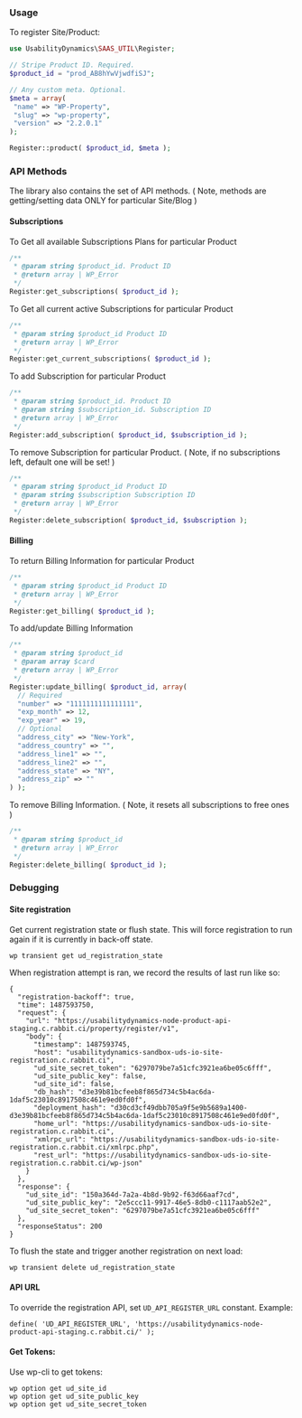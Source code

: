 ### Usage

To register Site/Product:

```php
use UsabilityDynamics\SAAS_UTIL\Register;

// Stripe Product ID. Required.
$product_id = "prod_AB8hYwVjwdfiSJ";

// Any custom meta. Optional.
$meta = array(
 "name" => "WP-Property",
 "slug" => "wp-property",
 "version" => "2.2.0.1"
);

Register::product( $product_id, $meta );
```

### API Methods

The library also contains the set of API methods.
( Note, methods are getting/setting data ONLY for particular Site/Blog )

#### Subscriptions

To Get all available Subscriptions Plans for particular Product

```php
/**
 * @param string $product_id. Product ID
 * @return array | WP_Error
 */
Register:get_subscriptions( $product_id );
```

To Get all current active Subscriptions for particular Product

```php
/**
 * @param string $product_id Product ID
 * @return array | WP_Error
 */
Register:get_current_subscriptions( $product_id );
```

To add Subscription for particular Product

```php
/**
 * @param string $product_id. Product ID
 * @param string $subscription_id. Subscription ID
 * @return array | WP_Error
 */
Register:add_subscription( $product_id, $subscription_id );
```

To remove Subscription for particular Product.
( Note, if no subscriptions left, default one will be set! )

```php
/**
 * @param string $product_id Product ID
 * @param string $subscription Subscription ID
 * @return array | WP_Error
 */
Register:delete_subscription( $product_id, $subscription );
```

#### Billing

To return Billing Information for particular Product

```php
/**
 * @param string $product_id Product ID
 * @return array | WP_Error
 */
Register:get_billing( $product_id );
```

To add/update Billing Information

```php
/**
 * @param string $product_id
 * @param array $card
 * @return array | WP_Error
 */
Register:update_billing( $product_id, array(
  // Required
  "number" => "1111111111111111",
  "exp_month" => 12,
  "exp_year" => 19,
  // Optional
  "address_city" => "New-York",
  "address_country" => "",
  "address_line1" => "",
  "address_line2" => "",
  "address_state" => "NY",
  "address_zip" => ""
) );
```

To remove Billing Information.
( Note, it resets all subscriptions to free ones )

```php
/**
 * @param string $product_id
 * @return array | WP_Error
 */
Register:delete_billing( $product_id );
```

### Debugging

#### Site registration

Get current registration state or flush state. This will force registration to run again if it is currently in back-off state.

```
wp transient get ud_registration_state
```

When registration attempt is ran, we record the results of last run like so:
```
{
  "registration-backoff": true,
  "time": 1487593750,
  "request": {
    "url": "https://usabilitydynamics-node-product-api-staging.c.rabbit.ci/property/register/v1",
    "body": {
      "timestamp": 1487593745,
      "host": "usabilitydynamics-sandbox-uds-io-site-registration.c.rabbit.ci",
      "ud_site_secret_token": "6297079be7a51cfc3921ea6be05c6fff",
      "ud_site_public_key": false,
      "ud_site_id": false,
      "db_hash": "d3e39b81bcfeeb8f865d734c5b4ac6da-1daf5c23010c8917508c461e9ed0fd0f",
      "deployment_hash": "d30cd3cf49dbb705a9f5e9b5689a1400-d3e39b81bcfeeb8f865d734c5b4ac6da-1daf5c23010c8917508c461e9ed0fd0f",
      "home_url": "https://usabilitydynamics-sandbox-uds-io-site-registration.c.rabbit.ci",
      "xmlrpc_url": "https://usabilitydynamics-sandbox-uds-io-site-registration.c.rabbit.ci/xmlrpc.php",
      "rest_url": "https://usabilitydynamics-sandbox-uds-io-site-registration.c.rabbit.ci/wp-json"
    }
  },
  "response": {
    "ud_site_id": "150a364d-7a2a-4b8d-9b92-f63d66aaf7cd",
    "ud_site_public_key": "2e5ccc11-9917-46e5-8db0-c1117aab52e2",
    "ud_site_secret_token": "6297079be7a51cfc3921ea6be05c6fff"
  },
  "responseStatus": 200
}
```

To flush the state and trigger another registration on next load:
```
wp transient delete ud_registration_state
```

#### API URL
To override the registration API, set `UD_API_REGISTER_URL` constant. Example:

```
define( 'UD_API_REGISTER_URL', 'https://usabilitydynamics-node-product-api-staging.c.rabbit.ci/' );
```

#### Get Tokens:
Use wp-cli to get tokens:

```
wp option get ud_site_id
wp option get ud_site_public_key
wp option get ud_site_secret_token
```
